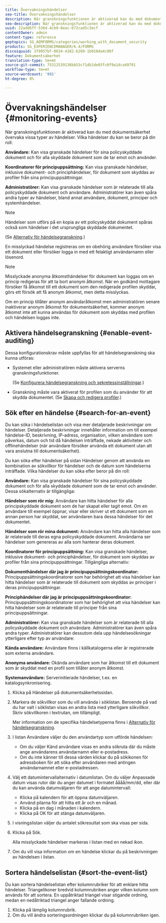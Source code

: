 ```yaml
---
title: Övervakningshändelser
seo-title: Övervakningshändelser
description: När granskningsfunktionen är aktiverad kan du med dokumentsäkerhet övervaka vissa typer av händelser. Du kan enkelt söka efter och sortera händelselistan med dokumentsäkerhet.
seo-description: När granskningsfunktionen är aktiverad kan du med dokumentsäkerhet övervaka vissa typer av händelser. Du kan enkelt söka efter och sortera händelselistan med dokumentsäkerhet.
uuid: 22add6ff-536d-4cb9-8eac-b72cad5c3ecf
contentOwner: admin
content-type: reference
geptopics: SG_AEMFORMS/categories/working_with_document_security
products: SG_EXPERIENCEMANAGER/6.4/FORMS
discoiquuid: 379957bf-0634-4182-b269-1b010da4c90f
feature: Dokumentsäkerhet
translation-type: tm+mt
source-git-commit: 75312539136bb53cf1db1de03fc0f9a1dca49791
workflow-type: tm+mt
source-wordcount: '991'
ht-degree: 0%

---
```



# Övervakningshändelser {#monitoring-events}

När granskningsfunktionen är aktiverad kan du med dokumentsäkerhet övervaka vissa typer av händelser. Vilka händelser du kan se beror på din roll:

**Användare:** Kan visa granskade händelser för sina policyskyddade dokument och för alla skyddade dokument som de tar emot och använder.

**Koordinatorer för principuppsättning:** Kan visa granskade händelser, inklusive dokument- och principhändelser, för dokument som skyddas av profiler från sina principuppsättningar.

**Administratörer:** Kan visa granskade händelser som är relaterade till alla policyskyddade dokument och användare. Administratörer kan även spåra andra typer av händelser, bland annat användare, dokument, principer och systemhändelser.

>[!NOTE]
>
>Händelser som utförs på en kopia av ett policyskyddat dokument spåras också som händelser i det ursprungliga skyddade dokumentet.

(Se [Alternativ för händelsegranskning](/help/forms/using/admin-help/configuring-client-server-options.md#event-auditing-options).)

En misslyckad händelse registreras om en obehörig användare försöker visa ett dokument eller försöker logga in med ett felaktigt användarnamn eller lösenord.

>[!NOTE]
>
>Misslyckade anonyma åtkomsthändelser för dokument kan loggas om en princip redigeras för att ta bort anonym åtkomst. När en godkänd mottagare försöker få åtkomst till ett dokument som den redigerade profilen skyddar, görs ett försök att få anonym åtkomst, men detta misslyckas.

Om en princip tillåter anonym användaråtkomst men administratören senare inaktiverar anonym åtkomst för dokumentsäkerhet, kommer anonym åtkomst inte att kunna användas för dokument som skyddas med profilen och händelsen loggas inte.

## Aktivera händelsegranskning {#enable-event-auditing}

Dessa konfigurationskrav måste uppfyllas för att händelsegranskning ska kunna utföras:

* Systemet eller administratören måste aktivera serverns granskningsfunktioner.

   (Se [Konfigurera händelsegranskning och sekretessinställningar](/help/forms/using/admin-help/configuring-client-server-options.md#configuring-event-auditing-and-privacy-settings).)

* Granskning måste vara aktiverat för profilen som du använder för att skydda dokumentet. (Se [Skapa och redigera profiler](/help/forms/using/admin-help/creating-policies.md#creating-and-editing-policies).)

## Sök efter en händelse {#search-for-an-event}

Du kan söka i händelselistan och visa mer detaljerade beskrivningar om händelser. Detaljerade beskrivningar innehåller information om till exempel händelse-ID, beskrivning, IP-adress, organisation, vilken användare som påverkas, datum och tid då händelsen inträffade, nekade aktiviteter och offlinehändelser (när användare försöker använda ett dokument utan att vara anslutna till dokumentsäkerhet).

Du kan söka efter händelser på sidan Händelser genom att använda en kombination av sökvillkor för händelser och de datum som händelserna inträffade. Vilka händelser du kan söka efter beror på din roll:

**Användare:** Kan visa granskade händelser för sina policyskyddade dokument och för alla skyddade dokument som de tar emot och använder. Dessa sökalternativ är tillgängliga:

**Händelser som rör mig:** Användare kan hitta händelser för alla principskyddade dokument som de har skapat eller tagit emot. Om en användare till exempel öppnar, visar eller skriver ut ett dokument som en annan person har skyddat, ser användaren bara dessa händelser för det dokumentet.

**Händelser som rör mina dokument:** Användare kan hitta alla händelser som är relaterade till deras egna policyskyddade dokument. Användarna ser händelser som genereras av alla som hanterar deras dokument.

**Koordinatorer för principuppsättning:** Kan visa granskade händelser, inklusive dokument- och principhändelser, för dokument som skyddas av profiler från sina principuppsättningar. Tillgängliga alternativ:

**Dokumenthändelser där jag är principuppsättningskoordinator:** Principuppsättningskoordinatorer som har behörighet att visa händelser kan hitta händelser som är relaterade till dokument som skyddas av principer i deras principuppsättningar.

**Principhändelser där jag är principuppsättningskoordinator:** Principuppsättningskoordinatorer som har behörighet att visa händelser kan hitta händelser som är relaterade till principer från sina principuppsättningar.

**Administratörer:** Kan visa granskade händelser som är relaterade till alla policyskyddade dokument och användare. Administratörer kan även spåra andra typer. Administratörer kan dessutom dela upp händelsesökningar ytterligare efter typ av användare:

**Kända användare:** Användare finns i källkatalogerna eller är registrerade som externa användare.

**Anonyma användare:** Okända användare som har åtkomst till ett dokument som är skyddat med en profil som tillåter anonym åtkomst.

**Systemanvändare:** Serverinitierade händelser, t.ex. en katalogsynkronisering.

1. Klicka på Händelser på dokumentsäkerhetssidan.
1. Markera de sökvillkor som du vill använda i söklistan. Beroende på vad du har valt i söklistan visas en andra lista med ytterligare sökvillkor. Skriv sökvillkoren i textrutan, om tillämpligt.

   Mer information om de specifika händelsetyperna finns i [Alternativ för händelsegranskning](/help/forms/using/admin-help/configuring-client-server-options.md#event-auditing-options).

1. I listan Användare väljer du den användartyp som utförde händelsen:

   * Om du väljer Känd användare visas en andra sökruta där du måste ange användarens användarnamn eller e-postadress.
   * Om du inte känner till dessa värden klickar du på sökikonen för adressboken för att söka efter användaren med antingen användarnamnet eller e-postadressen.

1. Välj ett datumintervallalternativ i datumlistan. Om du väljer Anpassade datum visas rutor där du anger datumet i formatet åååå/mm/dd, eller där du kan använda datumväljaren för att ange datumintervall:

   * Klicka på kalendern för att öppna datumväljaren.
   * Använd pilarna för att hitta ett år och en månad.
   * Klicka på en dag i månaden i kalendern.
   * Klicka på OK för att stänga datumväljaren.

1. I visningslistan väljer du antalet sökresultat som ska visas per sida.
1. Klicka på Sök.

   Alla misslyckade händelser markeras i listan med en nekad ikon.

1. Om du vill visa information om en händelse klickar du på beskrivningen av händelsen i listan.

## Sortera händelselistan {#sort-the-event-list}

Du kan sortera händelselistan efter kolumnrubriker för att enklare hitta händelser. Triangelikoner bredvid kolumnrubriken anger vilken kolumn som används för att sortera. En uppåtriktad triangel visar stigande ordning, medan en nedåtriktad triangel anger fallande ordning.

1. Klicka på lämplig kolumnrubrik.
1. Om du vill ändra sorteringsordningen klickar du på kolumnrubriken igen.

